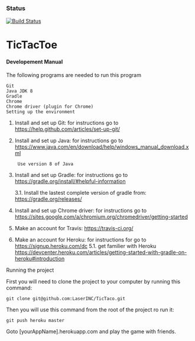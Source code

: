 ### Status
[![Build Status](https://travis-ci.org/LaserINC/TicTaco.svg?branch=development_master)](https://travis-ci.org/LaserINC/TicTaco)

TicTacToe
=========
#### Developement Manual

The following programs are needed to run this program

	Git
	Java JDK 8
	Gradle
	Chrome
	Chrome driver (plugin for Chrome)
	Setting up the environment

1. Install and set up Git: for instructions go to https://help.github.com/articles/set-up-git/

2. Install and set up Java: for instructions go to https://www.java.com/en/download/help/windows_manual_download.xml

		Use version 8 of Java

3. Install and set up Gradle: for instructions go to https://gradle.org/install/#helpful-information

	3.1. Install the lastest complete version of gradle from: https://gradle.org/releases/

4. Install and set up Chrome driver: for instructions go to https://sites.google.com/a/chromium.org/chromedriver/getting-started 

5. Make an account for Travis: https://travis-ci.org/

6. Make an account for Heroku: for instructions for go to https://signup.heroku.com/dc 5.1. get familier with Heroku https://devcenter.heroku.com/articles/getting-started-with-gradle-on-heroku#introduction

Running the project

First you will need to clone the project to your computer by running this command:

	git clone git@github.com:LaserINC/TicTaco.git

Then you will use this command from the root of the project ro run it:

    git push heroku master

Goto [yourAppName].herokuapp.com and play the game with friends.